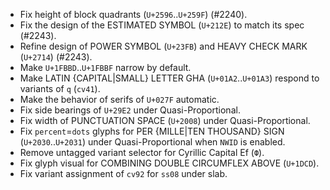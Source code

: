 * Fix height of block quadrants (`U+2596`..`U+259F`) (#2240).
* Fix the design of the ESTIMATED SYMBOL (`U+212E`) to match its spec (#2243).
* Refine design of POWER SYMBOL (`U+23FB`) and HEAVY CHECK MARK (`U+2714`) (#2243).
* Make `U+1FBBD`..`U+1FBBF` narrow by default.
* Make LATIN {CAPITAL|SMALL} LETTER GHA (`U+01A2`..`U+01A3`) respond to variants of `q` (`cv41`).
* Make the behavior of serifs of `U+027F` automatic.
* Fix side bearings of `U+29E2` under Quasi-Proportional.
* Fix width of PUNCTUATION SPACE (`U+2008`) under Quasi-Proportional.
* Fix `percent`=`dots` glyphs for PER {MILLE|TEN THOUSAND} SIGN (`U+2030`..`U+2031`) under Quasi-Proportional when `NWID` is enabled.
* Remove untagged variant selector for Cyrillic Capital Ef (`Ф`).
* Fix glyph visual for COMBINING DOUBLE CIRCUMFLEX ABOVE (`U+1DCD`).
* Fix variant assignment of `cv92` for `ss08` under slab.
